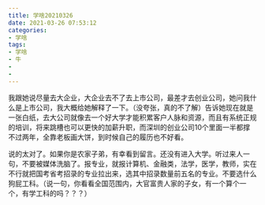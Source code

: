 ```yaml
---
title: 学啥20210326
date: 2021-03-26 07:53:12
categories:
- 学啥
tags:
- 学啥
- 牛
- 
- 
---
```


我跟她说尽量去大企业，大企业去不了去上市公司，最差才去创业公司，她问我什么是上市公司，我大概给她解释了一下。（没夸张，真的不了解）告诉她现在就是一张白纸，去大公司就像去一个好大学才能积累客户人脉和资源，而且有系统正规的培训，将来跳槽也可以更快的加薪升职，而深圳的创业公司10个里面一半都撑不过两年，全靠老板画大饼，到时候自己的履历也不好看。
<!-- more --> 
说的太对了。如果你是农家子弟，有幸看到留言。还没有进入大学。听过来人一句，不要被媒体洗脑了。报专业，就报计算机、金融类，法学，医学，教师，实在不行就把国考省考招录的专业拉出来，选其中招录数量前五名的专业。不要选什么狗屁工科。（说一句，你看看全国范围内，大官富贵人家的子女，有一个算个一个，有学工科的吗？？？）
